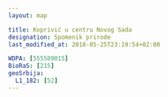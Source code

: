 ```yaml
---
layout: map

title: Koprivić u centru Novog Sada
designation: Spomenik prirode
last_modified_at: 2018-05-25T23:19:54+02:00

WDPA: [555589015]
BioRaS: [215]
geoSrbija:
  L1_182: [52]
---
```

